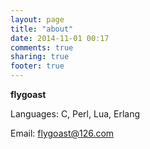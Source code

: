 ```yaml
---
layout: page
title: "about"
date: 2014-11-01 00:17
comments: true
sharing: true
footer: true
---
```


**flygoast**

Languages: C, Perl, Lua, Erlang

Email: flygoast@126.com
